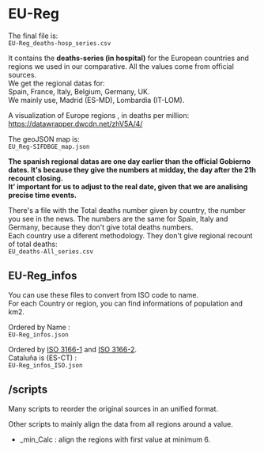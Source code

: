 # EU-Reg

The final file is:  
`EU-Reg_deaths-hosp_series.csv`

It contains the **deaths-series (in hospital)** for the European countries and regions we used in our comparative. All the values come from official sources.  
We get the regional datas for:  
Spain, France, Italy, Belgium, Germany, UK.  
We mainly use, Madrid (ES-MD), Lombardia (IT-LOM).

A visualization of Europe regions , in deaths per million:  
https://datawrapper.dwcdn.net/zhV5A/4/

The geoJSON map is:  
`EU_Reg-SIFDBGE_map.json`

**The spanish regional datas are one day earlier than the official Gobierno dates. It's because they give the numbers at midday, the day after the 21h recount closing.**  
**It' important for us to adjust to the real date, given that we are analising precise time events.**


There's a file with the Total deaths number given by country, the number you see in the news. The numbers are the same for Spain, Italy and Germany, because they don't give total deaths numbers.  
Each country use a diferent methodology. They don't give regional recount of total deaths:  
`EU_deaths-All_series.csv`

## EU-Reg_infos

You can use these files to convert from ISO code to name.  
For each Country or region, you can find informations of population and km2.  

Ordered by Name :  
`EU-Reg_infos.json`  

Ordered by [ISO 3166-1](https://en.wikipedia.org/wiki/ISO_3166-1) and [ISO 3166-2](https://en.wikipedia.org/wiki/ISO_3166-2:ES).  
Cataluña is (ES-CT) :   
`EU-Reg_infos_ISO.json`

## /scripts

Many scripts to reorder the original sources in an unified format.  

Other scripts to mainly align the data from all regions around a value.  
-  _min_Calc : align the regions with first value at minimum 6.